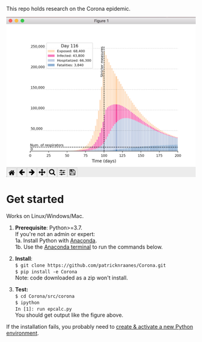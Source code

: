 <!--Corona-->
<!------------>

This repo holds research on the Corona epidemic. 
<!--[Read the Docs](https://coronastudies.readthedocs.io/en/latest/)-->


![Screenshot from epcalc.py](./screenshot_epcalc.png)

Get started
================================================
Works on Linux/Windows/Mac.

1. **Prerequisite**: Python>=3.7.  
   If you're not an admin or expert:  
   1a. Install Python with [Anaconda](https://www.anaconda.com/download).  
   1b. Use the [Anaconda terminal](https://docs.conda.io/projects/conda/en/latest/user-guide/getting-started.html#starting-conda) to run the commands below.

2. **Install**:  
   `$ git clone https://github.com/patricknraanes/Corona.git`  
   `$ pip install -e Corona`  
   Note: code downloaded as a zip won't install.

3. **Test:**  
   `$ cd Corona/src/corona`  
   `$ ipython`  
   `In [1]: run epcalc.py`  
   You should get output like the figure above.

If the installation fails, you probably need to [create & activate a new Python environment](https://docs.conda.io/projects/conda/en/latest/user-guide/getting-started.html#managing-environments).


